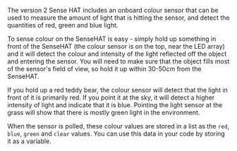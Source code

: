 The version 2 Sense HAT includes an onboard colour sensor that can be used to measure the amount of light that is hitting the sensor, and detect the quantities of red, green and blue light.

To sense colour on the SenseHAT is easy - simply hold up something in front of the SenseHAT (the colour sensor is on the top, near the LED array) and it will detect the colour and intensity of the light reflected off the object and entering the sensor. You will need to make sure that the object fills most of the sensor's field of view, so hold it up within 30-50cm from the SenseHAT.

If you hold up a red teddy bear, the colour sensor will detect that the light in front of it is primarily red. If you point it at the sky, it will detect a higher intensity of light and indicate that it is blue. Pointing the light sensor at the grass will show that there is mostly green light in the environment. 

When the sensor is polled, these colour values are stored in a list as the `red`, `blue`, `green` and `clear` values. You can use this data in your code by storing it as a variable.
